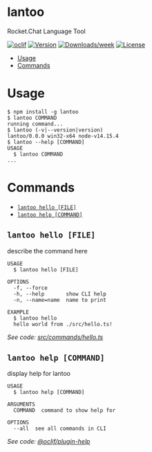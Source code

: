 lantoo
======

Rocket.Chat Language Tool

[![oclif](https://img.shields.io/badge/cli-oclif-brightgreen.svg)](https://oclif.io)
[![Version](https://img.shields.io/npm/v/lantoo.svg)](https://npmjs.org/package/lantoo)
[![Downloads/week](https://img.shields.io/npm/dw/lantoo.svg)](https://npmjs.org/package/lantoo)
[![License](https://img.shields.io/npm/l/lantoo.svg)](https://github.com/ajsaraujo/lantoo/blob/master/package.json)

<!-- toc -->
* [Usage](#usage)
* [Commands](#commands)
<!-- tocstop -->
# Usage
<!-- usage -->
```sh-session
$ npm install -g lantoo
$ lantoo COMMAND
running command...
$ lantoo (-v|--version|version)
lantoo/0.0.0 win32-x64 node-v14.15.4
$ lantoo --help [COMMAND]
USAGE
  $ lantoo COMMAND
...
```
<!-- usagestop -->
# Commands
<!-- commands -->
* [`lantoo hello [FILE]`](#lantoo-hello-file)
* [`lantoo help [COMMAND]`](#lantoo-help-command)

## `lantoo hello [FILE]`

describe the command here

```
USAGE
  $ lantoo hello [FILE]

OPTIONS
  -f, --force
  -h, --help       show CLI help
  -n, --name=name  name to print

EXAMPLE
  $ lantoo hello
  hello world from ./src/hello.ts!
```

_See code: [src/commands/hello.ts](https://github.com/ajsaraujo/lantoo/blob/v0.0.0/src/commands/hello.ts)_

## `lantoo help [COMMAND]`

display help for lantoo

```
USAGE
  $ lantoo help [COMMAND]

ARGUMENTS
  COMMAND  command to show help for

OPTIONS
  --all  see all commands in CLI
```

_See code: [@oclif/plugin-help](https://github.com/oclif/plugin-help/blob/v3.2.2/src/commands/help.ts)_
<!-- commandsstop -->

